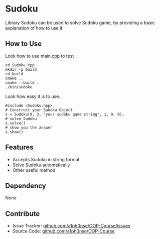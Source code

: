 Sudoku
========
 
Library Sudoku can be used to solve Sudoku game,
by providing a basic explanation of how to use it.


How to Use
--------
Look how to use main.cpp to test

    cd Sudoku_cpp
    mkdir -p build
    cd build
    cmake ..
    cmake --build .
    ./bin/sudoku

Look how easy it is to use:
 
    #include <Sudoku.hpp>
    # Construct your Sukoku Object
    s = Sudoku(9, 3, "your sudoku game string", 1, 9, 0);
    # solve Sudoku
    s.solve()
    # show you the answer
    s.show()
 
Features
--------
 
- Accepts Sudoku in string format
- Solve Sudoku automatically
- Other useful method 

Dependency
------------

None

Contribute
----------

- Issue Tracker: [github.com/a1ph0nse/OOP-Course/issues](https://github.com/a1ph0nse/OOP-Course)
- Source Code: [github.com/a1ph0nse/OOP-Course](https://github.com/a1ph0nse/OOP-Course)

 